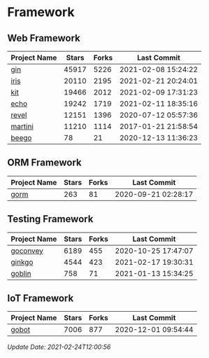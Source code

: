 # Framework

## Web Framework
| Project Name | Stars | Forks | Last Commit |
| ------------ | ----- | ----- | ----------- |
| [gin](https://github.com/gin-gonic/gin) | 45917 | 5226 | 2021-02-08 15:24:22 |
| [iris](https://github.com/kataras/iris) | 20110 | 2195 | 2021-02-21 20:24:01 |
| [kit](https://github.com/go-kit/kit) | 19466 | 2012 | 2021-02-09 17:31:23 |
| [echo](https://github.com/labstack/echo) | 19242 | 1719 | 2021-02-11 18:35:16 |
| [revel](https://github.com/revel/revel) | 12151 | 1396 | 2020-07-12 05:57:36 |
| [martini](https://github.com/go-martini/martini) | 11210 | 1114 | 2017-01-21 21:58:54 |
| [beego](https://github.com/astaxie/beego) | 78 | 21 | 2020-12-13 11:36:23 |

## ORM Framework
| Project Name | Stars | Forks | Last Commit |
| ------------ | ----- | ----- | ----------- |
| [gorm](https://github.com/jinzhu/gorm) | 263 | 81 | 2020-09-21 02:28:17 |

## Testing Framework
| Project Name | Stars | Forks | Last Commit |
| ------------ | ----- | ----- | ----------- |
| [goconvey](https://github.com/smartystreets/goconvey) | 6189 | 455 | 2020-10-25 17:47:07 |
| [ginkgo](https://github.com/onsi/ginkgo) | 4544 | 423 | 2021-02-17 19:30:31 |
| [goblin](https://github.com/franela/goblin) | 758 | 71 | 2021-01-13 15:34:25 |

## IoT Framework
| Project Name | Stars | Forks | Last Commit |
| ------------ | ----- | ----- | ----------- |
| [gobot](https://github.com/hybridgroup/gobot) | 7006 | 877 | 2020-12-01 09:54:44 |

*Update Date: 2021-02-24T12:00:56*